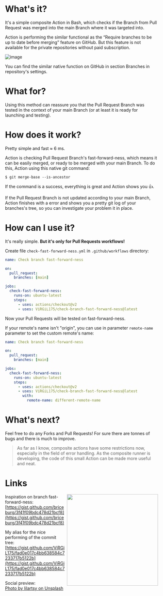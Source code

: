 # What's it?

It's a simple composite Action in Bash, which checks if the Branch from Pull Request was merged into the main Branch where it was targeted into.

Action is performing the similar functional as the “Require branches to be up to date before merging” feature on GitHub. But this feature is not available for the private repositories without paid subscription.

![image](https://user-images.githubusercontent.com/11541555/134152498-13acb13e-a9c1-492b-a706-af3fff5aaa8c.png)

You can find the similar native function on GitHub in section Branches in repository's settings.

# What for?

Using this method can reassure you that the Pull Request Branch was tested in the context of your main Branch (or at least it is ready for launching and testing).

# How does it work?

Pretty simple and fast ≈ 6 ms.

Action is checking Pull Request Branch's fast-forward-ness, which means it can be easily merged, or ready to be merged with your main Branch. To do this, Action using this native git command:

```
$ git merge-base --is-ancestor
```

If the command is a success, everything is great and Action shows you 👍.

If the Pull Request Branch is not updated according to your main Branch, Action finishes with a error and shows you a pretty git log of your branches's tree, so you can investigate your problem it in place.

# How can I use it?
It's really simple. **But it's only for Pull Requests workflows!**

Create file `check-fast-forward-ness.yml` in `.github/workflows` directory:

```yaml
name: Check branch fast-forward-ness

on:
  pull_request:
    branches: [main]

jobs:
  check-fast-forward-ness:
    runs-on: ubuntu-latest
    steps:
      - uses: actions/checkout@v2
      - uses: ViRGiL175/check-branch-fast-forward-ness@latest
```

Now your Pull Requests will be tested on fast-forward-ness.

If your remote's name isn't "origin", you can use in parameter `remote-name` parameter to set the custom remote's name:

```yaml
name: Check branch fast-forward-ness

on:
  pull_request:
    branches: [main]

jobs:
  check-fast-forward-ness:
    runs-on: ubuntu-latest
    steps:
      - uses: actions/checkout@v2
      - uses: ViRGiL175/check-branch-fast-forward-ness@latest
        with:
          remote-name: different-remote-name
```

# What's next?

Feel free to do any Forks and Pull Requests! For sure there are tonnes of bugs and there is much to improve.

> As far as I know, composite actions have some restrictions now, especially in the field of error handling. As the composite runner is developing, the code of this small Action can be made more useful and neat.

# Links

<img src="https://unsplash.com/photos/eYbncUCBZm0/download?force=true&w=640" width="300" align=right>

Inspiration on branch fast-forward-ness: </br> [https://gist.github.com/briceburg/3f41f09bdc478d21bcf8](https://gist.github.com/briceburg/3f41f09bdc478d21bcf8)

My alias for the nice performing of the commit tree: </br> [https://gist.github.com/ViRGiL175/fad0e017c4bb638584c7233717b5122b](https://gist.github.com/ViRGiL175/fad0e017c4bb638584c7233717b5122b)

Social preview: </br> [Photo by lilartsy on Unsplash](https://unsplash.com/photos/eYbncUCBZm0)


